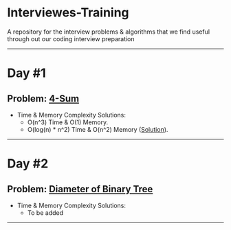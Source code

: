 # Interviewes-Training
A repository for the interview problems &amp; algorithms that we find useful through out our coding interview preparation 

________________________________________________________________________________________________________________________________________
# Day #1
## Problem: [4-Sum](https://leetcode.com/problems/4sum-ii/)
+ Time & Memory Complexity Solutions:
    - O(n^3) Time & O(1) Memory.
    - O(log(n) * n^2) Time & O(n^2) Memory ([Solution](https://github.com/omar2682000/Interviewes-Training/blob/main/Solutions/4sums_solution.cpp)).
________________________________________________________________________________________________________________________________________
# Day #2
## Problem: [Diameter of Binary Tree](https://leetcode.com/problems/diameter-of-binary-tree/)
+ Time & Memory Complexity Solutions:
  - To be added
________________________________________________________________________________________________________________________________________
